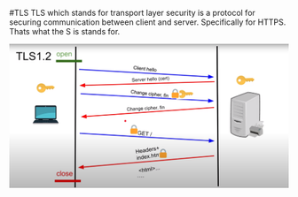 #TLS
TLS which stands for transport layer security is a protocol for securing communication between client and server. Specifically for HTTPS. Thats what the S is stands for. 

![alt text](https://github.com/Synster/notes/blob/master/images/tls.PNG "TLS 1.2")
